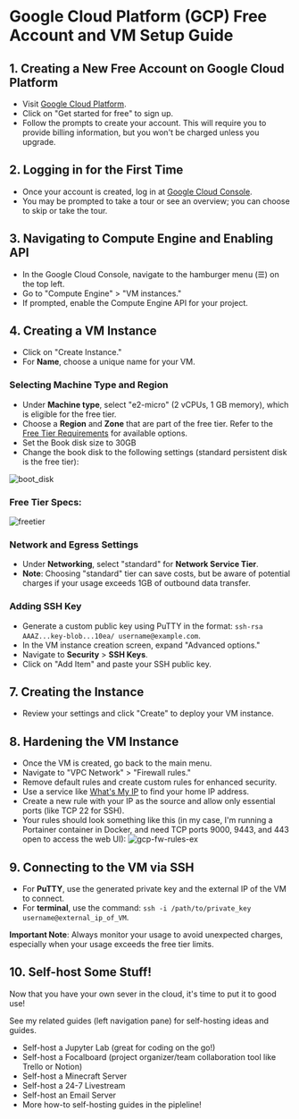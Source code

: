 # Google Cloud Platform (GCP) Free Account and VM Setup Guide

## 1. Creating a New Free Account on Google Cloud Platform
- Visit [Google Cloud Platform](https://console.cloud.google.com).
- Click on "Get started for free" to sign up.
- Follow the prompts to create your account. This will require you to provide billing information, but you won't be charged unless you upgrade.

## 2. Logging in for the First Time
- Once your account is created, log in at [Google Cloud Console](https://console.cloud.google.com).
- You may be prompted to take a tour or see an overview; you can choose to skip or take the tour.

## 3. Navigating to Compute Engine and Enabling API
- In the Google Cloud Console, navigate to the hamburger menu (☰) on the top left.
- Go to "Compute Engine" > "VM instances."
- If prompted, enable the Compute Engine API for your project.

## 4. Creating a VM Instance
- Click on "Create Instance."
- For **Name**, choose a unique name for your VM.

### Selecting Machine Type and Region
- Under **Machine type**, select "e2-micro" (2 vCPUs, 1 GB memory), which is eligible for the free tier.
- Choose a **Region** and **Zone** that are part of the free tier. Refer to the [Free Tier Requirements](https://cloud.google.com/free/docs/free-cloud-features) for available options.
- Set the Book disk size to 30GB
- Change the book disk to the following settings (standard persistent disk is the free tier):

![boot_disk](https://i.imgur.com/2oAFsoE.png)

### Free Tier Specs:
![freetier](https://i.imgur.com/zDzU8E9.png)

### Network and Egress Settings
- Under **Networking**, select "standard" for **Network Service Tier**.
- **Note**: Choosing "standard" tier can save costs, but be aware of potential charges if your usage exceeds 1GB of outbound data transfer.

### Adding SSH Key
- Generate a custom public key using PuTTY in the format: `ssh-rsa AAAZ...key-blob...10ea/ username@example.com`.
- In the VM instance creation screen, expand "Advanced options."
- Navigate to **Security** > **SSH Keys**.
- Click on "Add Item" and paste your SSH public key.

## 7. Creating the Instance
- Review your settings and click "Create" to deploy your VM instance.

## 8. Hardening the VM Instance
- Once the VM is created, go back to the main menu.
- Navigate to "VPC Network" > "Firewall rules."
- Remove default rules and create custom rules for enhanced security.
- Use a service like [What's My IP](https://www.whatsmyip.org/) to find your home IP address.
- Create a new rule with your IP as the source and allow only essential ports (like TCP 22 for SSH).
- Your rules should look something like this (in my case, I'm running a Portainer container in Docker, and need TCP ports 9000, 9443, and 443 open to access the web UI):
![gcp-fw-rules-ex](https://i.imgur.com/xdagFMe.png)

## 9. Connecting to the VM via SSH
- For **PuTTY**, use the generated private key and the external IP of the VM to connect.
- For **terminal**, use the command: `ssh -i /path/to/private_key username@external_ip_of_VM`.

**Important Note**: Always monitor your usage to avoid unexpected charges, especially when your usage exceeds the free tier limits.

## 10. Self-host Some Stuff!
Now that you have your own sever in the cloud, it's time to put it to good use!

See my related guides (left navigation pane) for self-hosting ideas and guides.
- Self-host a Jupyter Lab (great for coding on the go!)
- Self-host a Focalboard (project organizer/team collaboration tool like Trello or Notion)
- Self-host a Minecraft Server
- Self-host a 24-7 Livestream
- Self-host an Email Server
- More how-to self-hosting guides in the pipleline!
